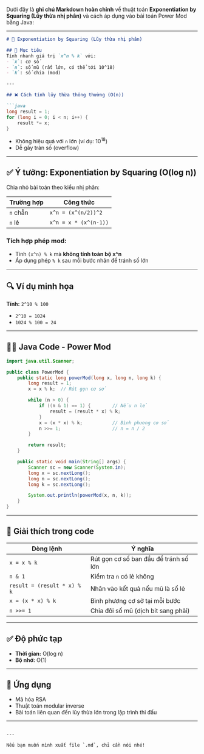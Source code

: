 Dưới đây là **ghi chú Markdown hoàn chỉnh** về thuật toán **Exponentiation by Squaring (Lũy thừa nhị phân)** và cách áp dụng vào bài toán Power Mod bằng Java:

---

````markdown
# 🔢 Exponentiation by Squaring (Lũy thừa nhị phân)

## 📌 Mục tiêu
Tính nhanh giá trị `x^n % k` với:
- `x`: cơ số
- `n`: số mũ (rất lớn, có thể tới 10^18)
- `k`: số chia (mod)

---

## ❌ Cách tính lũy thừa thông thường (O(n))

```java
long result = 1;
for (long i = 0; i < n; i++) {
    result *= x;
}
````

* Không hiệu quả với `n` lớn (ví dụ: $10^{18}$)
* Dễ gây tràn số (overflow)

---

## ✅ Ý tưởng: Exponentiation by Squaring (O(log n))

Chia nhỏ bài toán theo kiểu nhị phân:

| Trường hợp | Công thức             |
| ---------- | --------------------- |
| `n` chẵn   | `x^n = (x^(n/2))^2`   |
| `n` lẻ     | `x^n = x * (x^(n-1))` |

### Tích hợp phép mod:

* Tính `(x^n) % k` mà **không tính toàn bộ x^n**
* Áp dụng phép `% k` sau mỗi bước nhân để tránh số lớn

---

## 🔍 Ví dụ minh họa

**Tính:** `2^10 % 100`

* `2^10 = 1024`
* `1024 % 100 = 24`

---

## 🧑‍💻 Java Code - Power Mod

```java
import java.util.Scanner;

public class PowerMod {
    public static long powerMod(long x, long n, long k) {
        long result = 1;
        x = x % k;  // Rút gọn cơ sở

        while (n > 0) {
            if ((n & 1) == 1) {        // Nếu n lẻ
                result = (result * x) % k;
            }
            x = (x * x) % k;           // Bình phương cơ sở
            n >>= 1;                   // n = n / 2
        }

        return result;
    }

    public static void main(String[] args) {
        Scanner sc = new Scanner(System.in);
        long x = sc.nextLong();
        long n = sc.nextLong();
        long k = sc.nextLong();

        System.out.println(powerMod(x, n, k));
    }
}
```

---

## 🧠 Giải thích trong code

| Dòng lệnh                   | Ý nghĩa                               |
| --------------------------- | ------------------------------------- |
| `x = x % k`                 | Rút gọn cơ số ban đầu để tránh số lớn |
| `n & 1`                     | Kiểm tra `n` có lẻ không              |
| `result = (result * x) % k` | Nhân vào kết quả nếu mũ là số lẻ      |
| `x = (x * x) % k`           | Bình phương cơ sở tại mỗi bước        |
| `n >>= 1`                   | Chia đôi số mũ (dịch bit sang phải)   |

---

## ✅ Độ phức tạp

* **Thời gian:** O(log n)
* **Bộ nhớ:** O(1)

---

## 📘 Ứng dụng

* Mã hóa RSA
* Thuật toán modular inverse
* Bài toán liên quan đến lũy thừa lớn trong lập trình thi đấu

---

```

---

Nếu bạn muốn mình xuất file `.md`, chỉ cần nói nhé!
```
